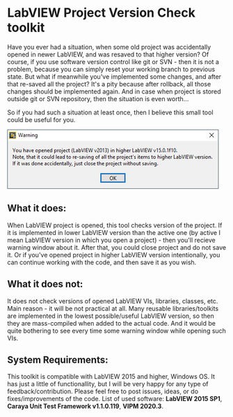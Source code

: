 # LabVIEW Project Version Check toolkit

Have you ever had a situation, when some old project was accidentally opened in newer LabVIEW, and was resaved to that higher version?
Of course, if you use software version control like git or SVN - then it is not a problem, because you can simply reset your working branch to previous state. But what if meanwhile you've implemented some changes, and after that re-saved all the project? It's a pity because after rollback, all those changes should be implemented again. And in case when project is stored outside git or SVN repository, then the situation is even worth...

So if you had such a situation at least once, then I believe this small tool could be useful for you.

![Warning message](https://github.com/kosist/lv-project-version-check/blob/develop/vipm/Warning%20message.png)

## What it does:

When LabVIEW project is opened, this tool checks version of the project. If it is implemented in lower LabVIEW version than the active one (by active I mean LabVIEW version in which you open a project) - then you'll recieve warning window about it. After that, you could close project and do not save it. Or if you've opened project in higher LabVIEW version intentionally, you can continue working with the code, and then save it as you wish.

## What it does not:

It does not check versions of opened LabVIEW VIs, libraries, classes, etc. Main reason - it will be not practical at all. Many reusable libraries/toolkits are implemented in the lowest possible/useful LabVIEW version, so then they are mass-compiled when added to the actual code. And it would be quite bothering to see every time some warning window while opening such VIs.

## System Requirements:
This toolkit is compatible with LabVIEW 2015 and higher, Windows OS.
It has just a little of functionallity, but I will be very happy for any type of feedback/contribution. Please feel free to post issues, ideas, or do fixes/improvements of the code.
List of used software: **LabVIEW 2015 SP1**, **Caraya Unit Test Framework v1.1.0.119**, **VIPM 2020.3**.
